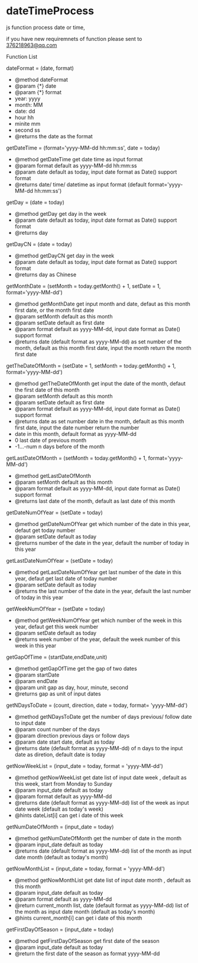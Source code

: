 # dateTimeProcess
js function process date or time,

if you have new requiremnets of function please sent to 376218963@qq.com

Function List 

dateFormat = (date, format)

 * @method dateFormat
 * @param {*} date
 * @param {*} format 
 * year: yyyy
 * month: MM
 * date: dd
 * hour hh
 * minite mm
 * second ss
 * @returns the date as the format

getDateTime = (format='yyyy-MM-dd hh:mm:ss', date = today)

 * @method getDateTime get date time as input format
 * @param format default as yyyy-MM-dd hh:mm:ss
 * @param date default as today, input date format as Date() support format
 * @returns date/ time/ datetime as input format (default format='yyyy-MM-dd hh:mm:ss')
 
 getDay = (date = today)
 
 * @method getDay get day in the week
 * @param date default as today, input date format as Date() support format
 * @returns day
 
 
 getDayCN = (date = today)
 
 * @method getDayCN get day in the week
 * @param date default as today, input date format as Date() support format
 * @returns day as Chinese
 
 
 getMonthDate = (setMonth = today.getMonth() + 1, setDate = 1, format='yyyy-MM-dd')
 
 * @method getMonthDate get input month and date, defaut as this month first date, or the month first date
 * @param setMonth default as this month
 * @param setDate default as first date
 * @param format default as yyyy-MM-dd, input date format as Date() support format
 * @returns date (default format as yyyy-MM-dd) as set number of the month, default as this month first date, input the month return the month first date
 
 
 getTheDateOfMonth = (setDate = 1, setMonth = today.getMonth() + 1, format='yyyy-MM-dd')
 
 * @method getTheDateOfMonth get input the date of the month, defaut the first date of this month
 * @param setMonth default as this month
 * @param setDate default as first date
 * @param format default as yyyy-MM-dd, input date format as Date() support format
 * @returns date as set number date in the month, default as this month first date, input the date number return the number 
 * date in this month, default format as yyyy-MM-dd
 * 0 last date of previous month
 * -1...-num n days before of the month 
 
 
 getLastDateOfMonth = (setMonth =  today.getMonth() + 1, format='yyyy-MM-dd')
 
 * @method getLastDateOfMonth
 * @param setMonth default as this month
 * @param format default as yyyy-MM-dd, input date format as Date() support format
 * @returns last date of the month, default as last date of this month
 
 
 getDateNumOfYear = (setDate = today)
 
 * @method getDateNumOfYear get which number of the date in this year, defaut get today number
 * @param setDate default as today
 * @returns number of the date in the year, default the number of today in this year
 
 
 getLastDateNumOfYear = (setDate = today)
 
 * @method getLastDateNumOfYear get last number of the date in this year, defaut get last date of today number
 * @param setDate default as today
 * @returns the last number of the date in the year, default the last number of today in this year
 
 
 getWeekNumOfYear = (setDate = today)
 
 * @method getWeekNumOfYear get which number of the week in this year, defaut get this week number
 * @param setDate default as today
 * @returns week number of the year, default the week number of this week in this year
 
 
 getGapOfTime = (startDate,endDate,unit)
 
 * @method getGapOfTime get the gap of two dates
 * @param startDate
 * @param endDate
 * @param unit gap as day, hour, minute, second
 * @returns gap as unit of input dates
 
 
 getNDaysToDate = (count, direction, date = today, format= 'yyyy-MM-dd')
 
 * @method getNDaysToDate get the number of days previous/ follow date to input date
 * @param count number of the days
 * @param direction previous days or follow days
 * @param date start date, default as today
 * @returns date (default format as yyyy-MM-dd) of n days to the input date as diretion, default date is today
 
 
 getNowWeekList = (input_date = today, format = 'yyyy-MM-dd')
 
 * @method getNowWeekList get date list of input date week , default as this week, start from Monday to Sunday
 * @param input_date default as today
 * @param format default as yyyy-MM-dd
 * @returns date (default format as yyyy-MM-dd) list of the week as input date week (default as today's week)
 * @hints dateList[i] can get i date of this week
 
 
 getNumDateOfMonth = (input_date = today)
 
 * @method getNumDateOfMonth get the number of date in the month
 * @param input_date default as today
 * @returns date (default format as yyyy-MM-dd) list of the month as input date month (default as today's month)


getNowMonthList = (input_date = today, format = 'yyyy-MM-dd')

 * @method getNowMonthList get date list of input date month , default as this month
 * @param input_date default as today
 * @param format default as yyyy-MM-dd
 * @return current_month list, date (default format as yyyy-MM-dd) list of the month as input date month (default as today's month)
 * @hints current_month[i] can get i date of this month


getFirstDayOfSeason = (input_date = today)

 * @method getFirstDayOfSeason get first date of the season 
 * @param input_date default as today
 * @return the first date of the season as format yyyy-MM-dd
 
